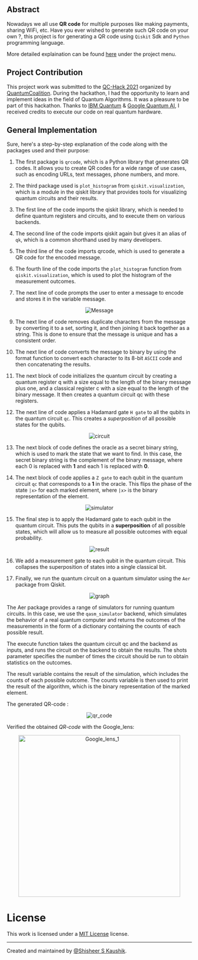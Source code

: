 ## Abstract
Nowadays we all use **QR code** for multiple purposes like making payments, sharing WiFi, etc. Have you ever wished to generate such QR code on your own ?, this project is for generating a QR code using `Qiskit` Sdk and `Python` programming language. 

More detailed explaination can be found [here](https://shisheerkaushik.netlify.app/project/quantum-qr-code-generator/) under the project menu.

## Project Contribution
This project work was submitted to the [QC-Hack 2021](https://www.quantumcoalition.io/qc-hack-2021) organized by [QuantumCoalition](https://www.quantumcoalition.io/). During the hackathon, I had the opportunity to learn and implement ideas in the field of Quantum Algorithms. It was a pleasure to be part of this hackathon. Thanks to [IBM Quantum](https://www.ibm.com/quantum) & [Google Quantum AI](https://quantumai.google/), I received credits to execute our code on real quantum hardware.

## General Implementation 
Sure, here's a step-by-step explanation of the code along with the packages used and their purpose:

1. The first package is `qrcode`, which is a Python library that generates QR codes. It allows you to create QR codes for a wide range of use cases, such as encoding URLs, text messages, phone numbers, and more.

3. The third package used is `plot_histogram` from `qiskit.visualization`, which is a module in the qiskit library that provides tools for visualizing quantum circuits and their results.

4. The first line of the code imports the qiskit library, which is needed to define quantum registers and circuits, and to execute them on various backends.

5. The second line of the code imports qiskit again but gives it an alias of `qk`, which is a common shorthand used by many developers.

6. The third line of the code imports qrcode, which is used to generate a QR code for the encoded message.

7. The fourth line of the code imports the `plot_histogram` function from `qiskit.visualization`, which is used to plot the histogram of the measurement outcomes.

8. The next line of code prompts the user to enter a message to encode and stores it in the variable message.

<p align="center">
  <img src="asset/bern-vazi/message.png" alt="Message" />
</p>

9. The next line of code removes duplicate characters from the message by converting it to a set, sorting it, and then joining it back together as a string. This is done to ensure that the message is unique and has a consistent order.

10. The next line of code converts the message to binary by using the format function to convert each character to its 8-bit `ASCII` code and then concatenating the results.

11. The next block of code initializes the quantum circuit by creating a quantum register q with a size equal to the length of the binary message plus one, and a classical register c with a size equal to the length of the binary message. It then creates a quantum circuit qc with these registers.

12. The next line of code applies a Hadamard gate `H gate` to all the qubits in the quantum circuit `qc`. This creates a *superposition* of all possible states for the qubits.

<p align="center">
  <img src="asset/bern-vazi/circuit.png" alt="circuit" />
</p>

13. The next block of code defines the oracle as a secret binary string, which is used to mark the state that we want to find. In this case, the secret binary string is the complement of the binary message, where each 0 is replaced with **1** and each 1 is replaced with **0**.

14. The next block of code applies a `Z gate` to each qubit in the quantum circuit `qc` that corresponds to a **1** in the oracle. This flips the phase of the state `|x>` for each marked element, where `|x>` is the binary representation of the element.

<p align="center">
  <img src="asset/bern-vazi/simulator.png" alt="simulator" />
</p>

15. The final step is to apply the Hadamard gate to each qubit in the quantum circuit. This puts the qubits in a **superposition** of all possible states, which will allow us to measure all possible outcomes with equal probability.

<p align="center">
  <img src="asset/bern-vazi/result.png" alt="result" />
</p>

16. We add a measurement gate to each qubit in the quantum circuit. This collapses the superposition of states into a single classical bit.

17. Finally, we run the quantum circuit on a quantum simulator using the `Aer` package from Qiskit.

<p align="center">
  <img src="asset/bern-vazi/graph.png" alt="graph" />
</p>

The Aer package provides a range of simulators for running quantum circuits. In this case, we use the `qasm_simulator` backend, which simulates the behavior of a real quantum computer and returns the outcomes of the measurements in the form of a dictionary containing the counts of each possible result.

The execute function takes the quantum circuit qc and the backend as inputs, and runs the circuit on the backend to obtain the results. The shots parameter specifies the number of times the circuit should be run to obtain statistics on the outcomes.

The result variable contains the result of the simulation, which includes the counts of each possible outcome. The counts variable is then used to print the result of the algorithm, which is the binary representation of the marked element.

The generated QR-code :

<p align="center">
  <img src="asset/bern-vazi/qr_code.png" alt="qr_code" />
</p>

Verified the obtained *QR-code* with the Google_lens:

<p align="center">
  <img src="asset/validation/Google_lens_2.jpg" alt="Google_lens_1" height="440" />
</p>

# License

This work is licensed under a [MIT License](LICENSE) license.

<hr>

Created and maintained by [@Shisheer S Kaushik][1].

[1]: https://github.com/ShisheerKauhik24
